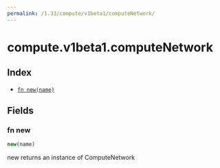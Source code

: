 ```yaml
---
permalink: /1.33/compute/v1beta1/computeNetwork/
---
```


# compute.v1beta1.computeNetwork



## Index

* [`fn new(name)`](#fn-new)

## Fields

### fn new

```ts
new(name)
```

new returns an instance of ComputeNetwork